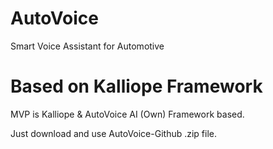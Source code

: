 # AutoVoice
Smart Voice Assistant for Automotive 

# Based on Kalliope Framework
MVP is Kalliope & AutoVoice AI (Own) Framework based.

Just download and use AutoVoice-Github .zip file.
